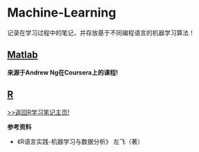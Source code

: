 # Machine-Learning

记录在学习过程中的笔记，并存放基于不同编程语言的机器学习算法！

## [Matlab](https://github.com/Happykelee/Machine-Learning/tree/master/Matlab)

**来源于Andrew Ng在Coursera上的课程!**

## [R](https://github.com/Happykelee/Machine-Learning/tree/master/R)

[>>返回R学习笔记主页!](https://github.com/Happykelee/the-Study-of-R)

**参考资料**
* 《R语言实践-机器学习与数据分析》 左飞（著）
